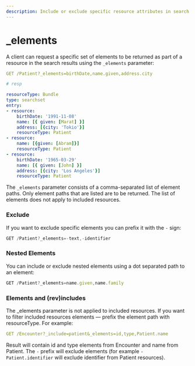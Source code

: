 ```yaml
---
description: Include or exclude specific resource attributes in search result
---
```


# \_elements

A client can request a specific set of elements to be returned as part of a resource in the search results using the `_elements` parameter:

```yaml
GET /Patient?_elements=birthDate,name.given,address.city

# resp

resourceType: Bundle
type: searchset
entry:
- resource:
    birthDate: '1991-11-08'
    name: [{ given: [Marat] }]
    address: [{city: 'Tokio'}]
    resourceType: Patient
- resource:
    name: [{given: [Abram]}]
    resourceType: Patient
- resource:
    birthDate: '1965-03-29'
    name: [{ given: [John] }]
    address: [{city: 'Los Angeles'}]
    resourceType: Patient
```

The `_elements` parameter consists of a comma-separated list of element paths. Only element paths that are listed are to be returned. The list of elements does not apply to included resources.

### Exclude

If you want to exclude specific elements you can prefix it with the `-` sign: 

```javascript
GET /Patient?_elements=-text,-identifier
```

### Nested Elements

You can include or exclude nested elements using a dot separated path to an element:

```javascript
GET /Patient?_elements=name.given,name.family
```

### Elements and \(rev\)includes

 The \_elements parameter is not applied to included resources. If you want to filter included resources elements — prefix the element path with resourceType. For example:

```yaml
GET /Encounter?_include=patient&_elements=id,type,Patient.name
```

Result will contain id and type elements from Encounter and name from Patient. The `-` prefix will  exclude elements \(for example `-Patient.identifier` will exclude identifier from Patient resources\).

